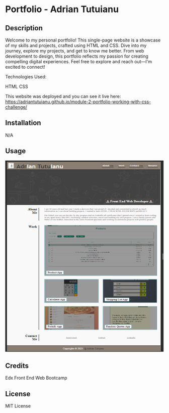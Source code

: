 
# Portfolio - Adrian Tutuianu


## Description

Welcome to my personal portfolio! This single-page website is a showcase of my skills and projects, crafted using HTML and CSS. Dive into my journey, explore my projects, and get to know me better. From web development to design, this portfolio reflects my passion for creating compelling digital experiences. Feel free to explore and reach out—I'm excited to connect!

Technologies Used:

HTML
CSS 

This website was deployed and you can see it live here: https://adriantutuianu.github.io/module-2-portfolio-working-with-css-challenge/

## Installation

N/A

## Usage 


![Portfolio](images/Mockup_portfolio.png)


## Credits

Edx Front End Web Bootcamp 

## License

MIT License 


